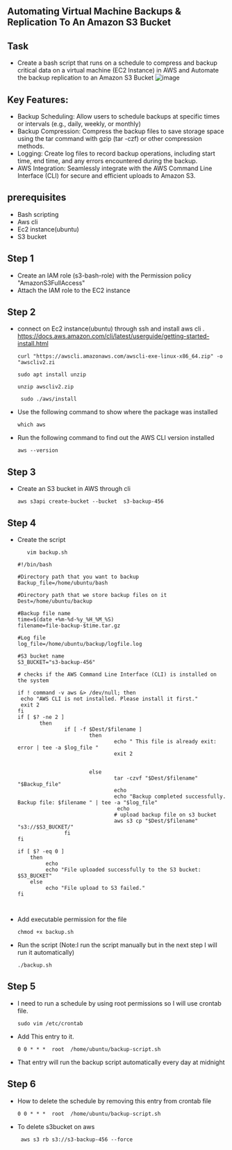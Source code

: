 ## Automating Virtual Machine Backups & Replication To An Amazon S3 Bucket

## Task
*  Create a bash script that runs on a schedule to compress and backup critical data on a virtual machine (EC2 Instance) in AWS and  Automate the backup replication to an Amazon S3 Bucket
    ![image](https://github.com/emar137/Automate-Virtual-Machine-Data-Backup-Replication-To-An-Amazon-S3-Bucket/assets/84228720/313cca10-73f2-42bf-bef8-f49ad1a81ea4)
## Key Features:
* Backup Scheduling: Allow users to schedule backups at specific times or intervals (e.g., daily, weekly, or monthly)
* Backup Compression: Compress the backup files to save storage space using the tar command with gzip (tar -czf) or other compression methods.
* Logging: Create log files to record backup operations, including start time, end time, and any errors encountered during the backup.
* AWS Integration: Seamlessly integrate with the AWS Command Line  Interface (CLI) for secure and efficient uploads to Amazon S3.
 ## prerequisites
 * Bash scripting
 * Aws cli  
 * Ec2 instance(ubuntu)
 * S3 bucket
## Step 1
* Create an IAM role (s3-bash-role) with the Permission policy "AmazonS3FullAccess"
* Attach the IAM role to the EC2 instance
## Step 2
* connect on Ec2 instance(ubuntu) through ssh and install aws cli . https://docs.aws.amazon.com/cli/latest/userguide/getting-started-install.html
    ```
    curl "https://awscli.amazonaws.com/awscli-exe-linux-x86_64.zip" -o "awscliv2.zi
    ```
    ```
    sudo apt install unzip
    ```
    ```
    unzip awscliv2.zip
    ```
    ```
     sudo ./aws/install
    ```
* Use the following command to show where the package was installed
    ```
    which aws
    ```
* Run the following command to find out the AWS CLI version installed
    ```
    aws --version
    ```
## Step 3 
* Create an S3 bucket in AWS through cli
  ```
  aws s3api create-bucket --bucket  s3-backup-456
  ```
## Step 4
* Create the script 
     ```
        vim backup.sh  
     ```
     ```
    #!/bin/bash

    #Directory path that you want to backup
    Backup_file=/home/ubuntu/bash

    #Directory path that we store backup files on it
    Dest=/home/ubuntu/backup

    #Backup file name
    time=$(date +%m-%d-%y_%H_%M_%S)
    filename=file-backup-$time.tar.gz

    #Log file
    log_file=/home/ubuntu/backup/logfile.log

    #S3 bucket name
    S3_BUCKET="s3-backup-456"

    # checks if the AWS Command Line Interface (CLI) is installed on the system

    if ! command -v aws &> /dev/null; then
      echo "AWS CLI is not installed. Please install it first."
      exit 2
    fi
    if [ $? -ne 2 ]
            then
                    if [ -f $Dest/$filename ]
                            then
                                    echo " This file is already exit: error | tee -a $log_file "
                                    exit 2


                            else
                                    tar -czvf "$Dest/$filename"  "$Backup_file"
                                    echo
                                    echo "Backup completed successfully. Backup file: $filename " | tee -a "$log_file"
                                     echo
                                    # upload backup file on s3 bucket
                                    aws s3 cp "$Dest/$filename"  "s3://$S3_BUCKET/"
                    fi
    fi

    if [ $? -eq 0 ]
         then
              echo
              echo "File uploaded successfully to the S3 bucket: $S3_BUCKET"
         else
              echo "File upload to S3 failed."
    fi

        
   ```
 * Add executable permission for the file
    ```
    chmod +x backup.sh  
    ```
  * Run the script (Note:I run the script manually but in the next step I will run it automatically)
    ``` 
    ./backup.sh
    ```
## Step 5
* I need to run a schedule by using root permissions so I will use crontab file.
  ```
  sudo vim /etc/crontab
  ```
* Add This entry to it.
  ```
  0 0 * * *  root  /home/ubuntu/backup-script.sh
  ```
* That entry will run the backup script automatically every day at midnight
## Step 6
* How to delete the schedule by removing this entry from crontab file
  ```
  0 0 * * *  root  /home/ubuntu/backup-script.sh
  ```
* To delete s3bucket on aws
   ```
    aws s3 rb s3://s3-backup-456 --force
   ```
